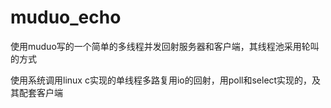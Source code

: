 # muduo_echo
使用muduo写的一个简单的多线程并发回射服务器和客户端，其线程池采用轮叫的方式

使用系统调用linux c实现的单线程多路复用io的回射，用poll和select实现的，及其配套客户端
